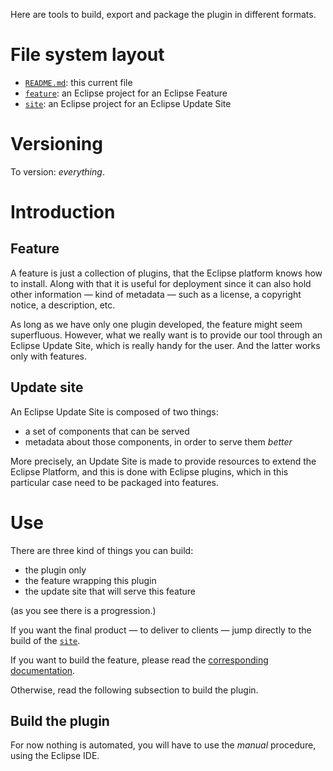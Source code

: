 Here are tools to build, export and package the plugin in different formats.

# File system layout

* [`README.md`](./README.md): this current file
* [`feature`](./feature): an Eclipse project for an Eclipse Feature
* [`site`](./site): an Eclipse project for an Eclipse Update Site

# Versioning

To version: _everything_.





# Introduction

## Feature

A feature is just a collection of plugins, that the Eclipse platform knows how to install. Along with that it is useful for deployment since it can also hold other information — kind of metadata — such as a license, a copyright notice, a description, etc.

As long as we have only one plugin developed, the feature might seem superfluous. However, what we really want is to provide our tool through an Eclipse Update Site, which is really handy for the user. And the latter works only with features.

## Update site

An Eclipse Update Site is composed of two things:

* a set of components that can be served
* metadata about those components, in order to serve them _better_

More precisely, an Update Site is made to provide resources to extend the Eclipse Platform, and this is done with Eclipse plugins, which in this particular case need to be packaged into features.





# Use

There are three kind of things you can build:

* the plugin only
* the feature wrapping this plugin
* the update site that will serve this feature

(as you see there is a progression.)

If you want the final product — to deliver to clients — jump directly to the build of the [`site`](./site).

If you want to build the feature, please read the [corresponding documentation](./feature).

Otherwise, read the following subsection to build the plugin.

## Build the plugin

For now nothing is automated, you will have to use the _manual_ procedure, using the Eclipse IDE.


